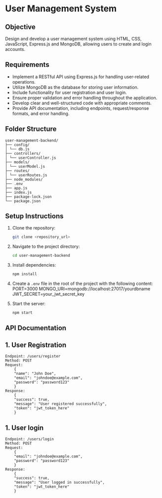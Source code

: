 # User Management System

## Objective
Design and develop a user management system using HTML, CSS, JavaScript, Express.js and MongoDB, allowing users to create and login accounts.

## Requirements
- Implement a RESTful API using Express.js for handling user-related operations.
- Utilize MongoDB as the database for storing user information.
- Include functionality for user registration and user login.
- Ensure proper validation and error handling throughout the application.
- Develop clear and well-structured code with appropriate comments.
- Provide API documentation, including endpoints, request/response formats, and error handling.

## Folder Structure
    user-management-backend/
    ├── config/
    │ └── db.js
    ├── controllers/
    │ └── userController.js
    ├── models/
    │ └── userModel.js
    ├── routes/
    │ └── userRoutes.js
    ├── node_modules/
    ├── .env
    ├── app.js
    ├── index.js
    ├── package-lock.json
    └── package.json


## Setup Instructions
1. Clone the repository:
   ```sh
   git clone <repository_url>

2. Navigate to the project directory:
   ```sh
   cd user-management-backend

3. Install dependencies:
   ```sh
   npm install

4. Create a `.env` file in the root of the project with the following content:
   PORT=3000
   MONGO_URI=mongodb://localhost:27017/yourdbname
   JWT_SECRET=your_jwt_secret_key

5. Start the server:
   ```sh
   npm start


## API Documentation

## 1. User Registration
    Endpoint: /users/register
    Method: POST
    Request:
        {
        "name": "John Doe",
        "email": "johndoe@example.com",
        "password": "password123"
        }
    Response:
        {
        "success": true,
        "message": "User registered successfully",
        "token": "jwt_token_here"
        }

## 1. User login
    Endpoint: /users/login
    Method: POST
    Request:
        {
        "email": "johndoe@example.com",
        "password": "password123"
        }
    Response:
        {
        "success": true,
        "message": "User logged in successfully",
        "token": "jwt_token_here"
        }





